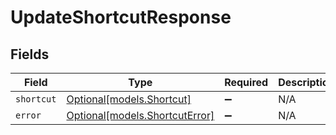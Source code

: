 # UpdateShortcutResponse


## Fields

| Field                                                        | Type                                                         | Required                                                     | Description                                                  |
| ------------------------------------------------------------ | ------------------------------------------------------------ | ------------------------------------------------------------ | ------------------------------------------------------------ |
| `shortcut`                                                   | [Optional[models.Shortcut]](../models/shortcut.md)           | :heavy_minus_sign:                                           | N/A                                                          |
| `error`                                                      | [Optional[models.ShortcutError]](../models/shortcuterror.md) | :heavy_minus_sign:                                           | N/A                                                          |